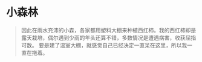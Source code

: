# 小森林

>因此在雨水充沛的小森，各家都用塑料大棚来种植西红柿。我的西红柿却是露天栽培，偶尔遇到少雨的年头还算不错，多数情况是遭遇病害，收获屈指可数。
>要是建了温室大棚，就感觉自己已经决定一直呆在这里，所以我一直在拖着。
